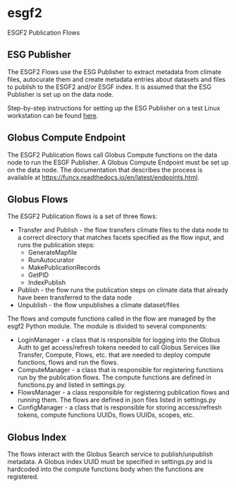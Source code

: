 # esgf2
ESGF2 Publication Flows

## ESG Publisher

The ESGF2 Flows use the ESG Publisher to extract metadata from climate files,
autocurate them and create metadata entries about datasets and files to publish
to the ESGF2 and/or ESGF index. It is assumed that the ESG Publisher is set up
on the data node.

Step-by-step instructions for setting up the ESG Publisher on a test Linux workstation can be found [here](docs/workstation.md).


## Globus Compute Endpoint

The ESGF2 Publication flows call Globus Compute functions on the data node to
run the ESGF Publisher. A Globus Compute Endpoint must be set up on the data
node. The documentation that describes the process is available at
https://funcx.readthedocs.io/en/latest/endpoints.html.

## Globus Flows

The ESGF2 Publication flows is a set of three flows:
 - Transfer and Publish - the flow transfers climate files to the data node to a correct directory that matches facets specified as the flow input, and runs the publication steps:
   - GenerateMapfile
   - RunAutocurator
   - MakePublicationRecords
   - GetPID
   - IndexPublish
 - Publish - the flow runs the publication steps on climate data that already have been transferred to the data node
 - Unpublish - the flow unpublishes a climate dataset/files

The flows and compute functions called in the flow are managed by the esgf2
Python module. The module is divided to several components:
 - LoginManager - a class that is responsible for logging into the Globus Auth to get access/refresh tokens needed to call Globus Services like Transfer, Compute, Flows, etc. that are needed to deploy compute functions, flows and run the flows. 
 - ComputeManager - a class that is responsible for registering functions run by the publication flows. The compute functions are defined in functions.py and listed in settings.py.
 - FlowsManager - a class responsible for registering publication flows and running them. The flows are defined in json files listed in settings.py
 - ConfigManager - a class that is responsible for storing access/refresh tokens, compute functions UUIDs, flows UUIDs, scopes, etc.

## Globus Index

The flows interact with the Globus Search service to publish/unpublish
metadata. A Globus index UUID must be specified in settings.py and is hardcoded
into the compute functions body when the functions are registered.

